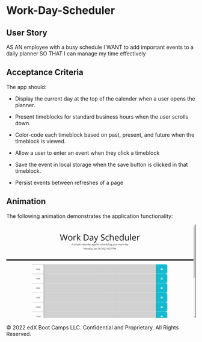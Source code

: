 # Work-Day-Scheduler

## User Story


AS AN employee with a busy schedule
I WANT to add important events to a daily planner
SO THAT I can manage my time effectively


## Acceptance Criteria

The app should:

* Display the current day at the top of the calender when a user opens the planner.
 
* Present timeblocks for standard business hours when the user scrolls down.
 
* Color-code each timeblock based on past, present, and future when the timeblock is viewed.
 
* Allow a user to enter an event when they click a timeblock

* Save the event in local storage when the save button is clicked in that timeblock.

* Persist events between refreshes of a page

## Animation

The following animation demonstrates the application functionality:

![A user clicks on slots on the color-coded calendar and edits the events.](assets/Images/Work%20Day%20Scheduler.gif)







© 2022 edX Boot Camps LLC. Confidential and Proprietary. All Rights Reserved.

